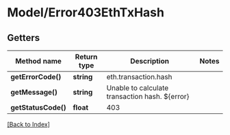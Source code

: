 # Model/Error403EthTxHash

## Getters

Method name | Return type | Description | Notes
------------ | ------------- | ------------- | -------------
**getErrorCode()** | **string** | eth.transaction.hash |
**getMessage()** | **string** | Unable to calculate transaction hash. ${error} |
**getStatusCode()** | **float** | 403 |

[[Back to Index]](../index.md)
